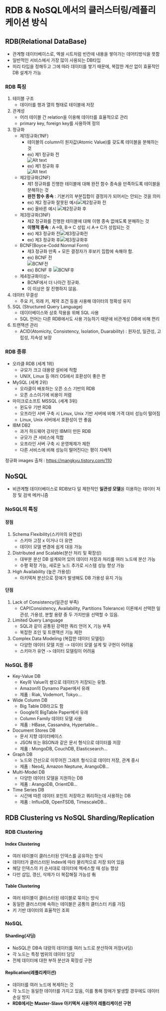 # RDB & NoSQL에서의 클러스터링/레플리케이션 방식

## RDB(Relational DataBase)
- 관계형 데이터베이스로, 엑셀 시트처럼 빈칸에 내용을 쌓아가는 데어티방식을 뜻함 
- 일반적인 서비스에서 가장 많이 사용되는 DB타입
- 미리 타입을 정해두고 그에 따라 데이터를 쌓기 때문에, 복잡한 계산 없이 효율적인 DB 설계가 가능

### RDB 특징
1. 테이블 구조
    - 데이터를 행과 열의 형태로 테이블에 저장
2. 관계성
    - 어러 테이블 간 relation을 이용해 데이터를 효율적으로 관리
    - primary key, foreign key를 사용하여 정의
3. 정규화  
    - 제1정규화(1NF)
        - 테이블의 column이 원자값(Atomic Value)를 갖도록 테이블을 분해하는 것  
        - ex) 제1 정규화 전  
        ![Alt text](images/제1정규화전.png)  
        - ex) 제1 정규화 후  
        ![Alt text](images/제1정규화후.png)  
    - 제2정규화(2NF)
        - 제1 정규화를 진행한 테이블에 대해 완전 함수 종속을 만족하도록 테이블을 분해하는 것
        - **완전 함수 종속** : 기본키의 부분집합이 결정자가 되어서는 안되는 것을 의미
        - ex) 제2 정규화 잘못된 예시![제2정규화 전](images/제2정규화전.png)
        - ex) 올바른 예시 ![제2정규화 후](images/제2정규화후.png)
    - 제3정규화(3NF)
        - 제2 정규화를 진행한 테이블에 대해 이행 종속 없애도록 분해하는 것
        - **이행적 종속** : A->B, B-> C 성립 시 A-> C가 성립되는 것
        - ex) 제3 정규화 전![제3정규화전](images/제3정규화전.png)
        - ex) 제3 정규화 후![제3정규화후](images/제3정규화후.png)
    - BCNF(Boyce-Codd Normal Form)
        - 제3 정규화 만족 + 모든 결정자가 후보키 집합에 속해야 함.
        - ex) BCNF 전  
        ![BCNF전](images/BCNF전.png)
        - ex) BCNF 후
        ![BCNF후](imageS/BCNF후.png)
    - 제4정규화이상~
        - BCNF에서 더 나아간 정규화.
        - 이 이상은 잘 진행하지 않음.
4. 데이터 무결성
    - 주요 키, 외래 키, 제약 조건 등을 사용해 데이터의 정확성 유지
5. SQL (Structured Query Language)
    - 데이터베이스와 상호 작용을 위해 SQL 사용
    - SQL 언어는 다른 RDB에서도 사용 가능하기 때문에 비관계성 DB에 비해 편리
6. 트랜잭션 관리
    - ACID(Atomicity, Consistency, Isolation, Duarability) : 원자성, 일관성, 고립성, 지속성 보장    

### RDB 종류
- 오라클 RDB (세계 1위)
    - 규모가 크고 대용량 설비에 적합
    - UNIX, Linux 등 여러 OS에서 호환성이 좋은 편
- MySQL (세계 2위)
    - 오라클이 배포하는 오픈 소스 기반의 RDB
    - 오픈 소스이기에 비용이 저렴
- 마이크로소프트 MSSQL   (세계 3위)
    - 윈도우 기반 RDB
    - 오프라인 서버 구축 시 Linux, Unix 기반 서버에 비해 가격 대비 성능이 떨어짐
    - Linux, Unix 서버에서 호환성이 안 좋음
- IBM DB2
    - 과거 하드웨어 강자인 IBM이 만든 RDB
    - 규모가 큰 서비스에 적합
    - 오프라인 서버 구축 시 운영체제가 제한
    - 다른 서비스에 비해 성능이 떨어진다는 평이 지배적

정규화 images  출처 : https://mangkyu.tistory.com/110

## NoSQL
- 비관계형 데이터베이스로 RDB보다 덜 제한적인 **일관성 모델**을 이용하는 데이터 저장 및 검색 메커니즘

### NoSQL의 특징
#### 장점
1. Schema Flexibility(스키마의 유연성)
    - 스키마 고정 x 이거나 더 유연
    - 데이터 모델 변경에 쉽게 대응 가능
2. Distributed and Scalable(분산 처리 및 확장성)    
    - 대부분 분산 DB 설계되어 있어 데이터 저장과 처리를 여러 노드에 분산 가능
    - 수평 확장 가능, 새로운 노드 추가로 시스템 성능 향상 가능
3. High Availability (높은 가용성)    
    - 아키텍쳐 분산으로 장애가 발생해도 DB 가용성 유지 가능
#### 단점
1. Lack of Consistency(일관성 부족)
    - CAP(Consistency, Availability, Partitions Tolerance) 이론에서 선택한 일관성, 가용성, 분할 용량 중 두 가지만을 선택할 수 있음.    
2. Limited Query Language 
    - SQL과 같이 공통된 강력한 쿼리 언어 X, 기능 부족
    - 복잡한 조인 및 트랜잭션 기능 제한 
3. Complex Data Modeling (복잡한 데이터 모델링)
    - 다양한 데이터 모델 지원 -> 데이터 모델 설계 및 구현이 어려움
    - 스키마가 유연 -> 데이터 모델링이 어려움        
### NoSQL 종류
- Key-Value DB
    - Key와 Value의 쌍으로 데이터가 저장되는 유형.
    - Amazon의 Dynamo Paper에서 유래
    - 제품 : Riak, Vodemort, Tokyo...
- Wide Column DB
    - Big Table DB라고도 함
    - Google의 BigTable Paper에서 유래
    - Column Family 데이터 모델 사용
    - 제품 : HBase, Cassandra, Hypertable...
- Document Stores DB
    - 문서 지향 데이터베이스
    - JSON 또는 BSON과 같은 문서 형식으로 데이터를 저장
    - 제품 : MongoDB, CouchDB, Elasticsearch...
- Graph DB
    - 노드와 간선으로 이루어진 그래프 형식으로 데이터 저장, 관계 중시
    - 제품 : Neo4j, Amazon Neptune, ArangoDB...
- Multi-Model DB
    - 다양한 데이터 모델을 지원하는 DB
    - 제품 : ArangoDB, OrientDB...
- Time Series DB
    - 시간에 따른 데이터 포인트 저장하고 쿼리하는데 사용하는 DB
    - 제품 : InfluxDB, OpenTSDB, TimescaleDB...    

## RDB Clustering vs NoSQL Sharding/Replication

### RDB Clustering
#### Index Clustering
- 여러 테이블이 클러스터된 인덱스를 공유하는 방식
- 데이터가 클러스터된 Index에 따라 물리적으로 저장 되어 있음
- 해당 인덱스의 키 순서대로 데이터에 엑세스할 때 성능 향상
- 다만 삽입, 갱신, 삭제가 더 복잡해질 가능성 有  
#### Table Clustering 
- 여러 테이블이 클러스터된 테이블로 묶이는 방식
- 동일한 클러스터에 속하는 테이블은 공통의 클터스터 키를 가짐
- 키 기반 데이터의 효율적인 조회

### NoSQL
#### Sharding(샤딩)
- NoSQL은 DB속 대량의 데이터를 여러 노드로 분산하여 저장(샤딩)
- 각 노드는 특정 범위의 데이터 담당
- 전체 데이터에 대한 부하 분산과 확장성 구현
#### Replication(레플리케이션)
- 데이터를 여러 노드에 복제하는 것
- 각 노드는 동일한 데이터를 가지고 있음, 이를 통해 장애가 발생할 경우에도 데이터 손실 방지
- **RDB에서는 Master-Slave 아키텍쳐 사용하여 레플리케이션 구현**